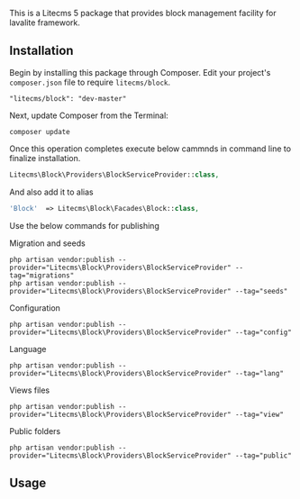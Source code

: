 This is a Litecms 5 package that provides block management facility for lavalite framework.

## Installation

Begin by installing this package through Composer. Edit your project's `composer.json` file to require `litecms/block`.

    "litecms/block": "dev-master"

Next, update Composer from the Terminal:

    composer update

Once this operation completes execute below cammnds in command line to finalize installation.

```php
Litecms\Block\Providers\BlockServiceProvider::class,

```

And also add it to alias

```php
'Block'  => Litecms\Block\Facades\Block::class,
```

Use the below commands for publishing

Migration and seeds

    php artisan vendor:publish --provider="Litecms\Block\Providers\BlockServiceProvider" --tag="migrations"
    php artisan vendor:publish --provider="Litecms\Block\Providers\BlockServiceProvider" --tag="seeds"

Configuration

    php artisan vendor:publish --provider="Litecms\Block\Providers\BlockServiceProvider" --tag="config"

Language

    php artisan vendor:publish --provider="Litecms\Block\Providers\BlockServiceProvider" --tag="lang"

Views files

    php artisan vendor:publish --provider="Litecms\Block\Providers\BlockServiceProvider" --tag="view"

Public folders
   
	php artisan vendor:publish --provider="Litecms\Block\Providers\BlockServiceProvider" --tag="public"


## Usage


